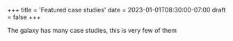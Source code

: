 +++
title = 'Featured case studies'
date = 2023-01-01T08:30:00-07:00
draft = false
+++

The galaxy has many case studies, this is very few of them